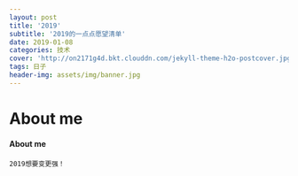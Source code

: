 ```yaml
---
layout: post
title: '2019'
subtitle: '2019的一点点愿望清单'
date: 2019-01-08
categories: 技术
cover: 'http://on2171g4d.bkt.clouddn.com/jekyll-theme-h2o-postcover.jpg'
tags: 日子
header-img: assets/img/banner.jpg
---
```

<h1>About me</h1>
<h4>About me</h4>
<pre><code class="language-css">2019想要变更强！</code></pre>
